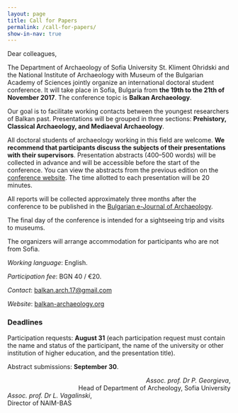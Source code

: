 ```yaml
---
layout: page
title: Call for Papers
permalink: /call-for-papers/
show-in-nav: true
---
```


Dear colleagues,

The Department of Archaeology of Sofia University St. Kliment Ohridski
and the National Institute of Archaeology with Museum of the Bulgarian
Academy of Sciences jointly organize an international doctoral student
conference. It will take place in Sofia, Bulgaria from **the 19th to
the 21th of November 2017**. The conference topic is **Balkan
Archaeology**.

Our goal is to facilitate working contacts between the youngest
researchers of Balkan past. Presentations will be grouped in three
sections: **Prehistory, Classical Archaeology, and Mediaeval
Archaeology**.

All doctoral students of archaeology working in this field are
welcome. **We recommend that participants discuss the subjects of
their presentations with their supervisors**. Presentation abstracts
(400–500 words) will be collected in advance and will be accessible
before the start of the conference. You can view the abstracts from
the previous edition on the [conference
website](/abstracts-2016/). The time allotted to each presentation
will be 20 minutes.

All reports will be collected approximately three months after the
conference to be published in the [Bulgarian e-Journal of
Archaeology](http://be-ja.org/).

The final day of the conference is intended for a sightseeing trip and
visits to museums.

The organizers will arrange accommodation for participants who are not
from Sofia.

*Working language*: English.

*Participation fee*: BGN 40 / €20.

*Contact*: [balkan.arch.17@gmail.com](mailto:balkan.arch.17@gmail.com)

*Website*: [balkan-archaeology.org](http://balkan-archaeology.org/)

### Deadlines

Participation requests: **August 31** (each participation request
must contain the name and status of the participant, the name of the
university or other institution of higher education, and the
presentation title).

Abstract submissions: **September 30**.

<div style="float: right; text-align: right;">
  <i>Assoc. prof. Dr P. Georgieva</i>,
  <br>
  Head of Department of Archeology, Sofia University
</div>

<div style="float: left;">
  <i>Assoc. prof. Dr L. Vagalinski</i>,
  <br>
  Director of NAIM-BAS
</div>